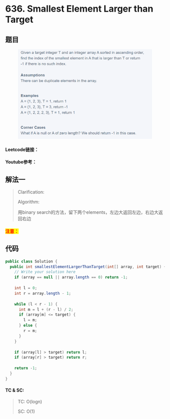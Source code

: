 # 636. Smallest Element Larger than Target

## 题目

<figure><img src="../../.gitbook/assets/image (10).png" alt=""><figcaption></figcaption></figure>

#### Leetcode链接：

#### Youtube参考：

## 解法一

> Clarification:&#x20;
>
> Algorithm:&#x20;
>
> 用binary search的方法，留下两个elements，左边大返回左边，右边大返回右边

#### <mark style="color:red;">注意：</mark>

## 代码

```java
public class Solution {
  public int smallestElementLargerThanTarget(int[] array, int target) {
    // Write your solution here
    if (array == null || array.length == 0) return -1;

    int l = 0;
    int r = array.length - 1;

    while (l < r - 1) {
      int m = l + (r - l) / 2;
      if (array[m] <= target) {
        l = m;
      } else {
        r = m;
      }
    }

    if (array[l] > target) return l;
    if (array[r] > target) return r;

    return -1;
  }
}

```

#### TC & SC:&#x20;

> TC: O(logn)
>
> SC: O(1)
